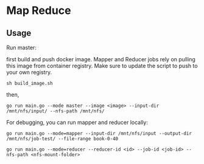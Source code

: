 # Map Reduce

## Usage

Run master:

first build and push docker image. Mapper and Reducer jobs rely on pulling this image from container registry. Make sure to update the script to push to your own registry.

```
sh build_image.sh
```

then,

```
go run main.go --mode master --image <image> --input-dir /mnt/nfs/input/ --nfs-path /mnt/nfs/
```

For debugging, you can run mapper and reducer locally:

```
go run main.go --mode=mapper --input-dir /mnt/nfs/input --output-dir /mnt/nfs/job-test/ --file-range book-0-40
```

```
go run main.go --mode=reducer --reducer-id <id> --job-id <job-id> --nfs-path <nfs-mount-folder>
```


